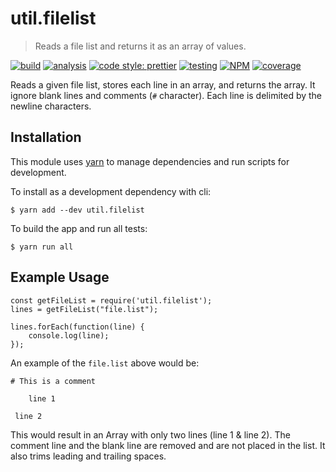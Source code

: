 # util.filelist

> Reads a file list and returns it as an array of values.

[![build](https://circleci.com/gh/jmquigley/util.filelist/tree/master.svg?style=shield)](https://circleci.com/gh/jmquigley/util.filelist/tree/master)
[![analysis](https://img.shields.io/badge/analysis-tslint-9cf.svg)](https://palantir.github.io/tslint/)
[![code style: prettier](https://img.shields.io/badge/code_style-prettier-ff69b4.svg?style=flat-square)](https://github.com/prettier/prettier)
[![testing](https://img.shields.io/badge/testing-jest-blue.svg)](https://facebook.github.io/jest/)
[![NPM](https://img.shields.io/npm/v/util.filelist.svg)](https://www.npmjs.com/package/util.filelist)
[![coverage](https://coveralls.io/repos/github/jmquigley/util.filelist/badge.svg?branch=master)](https://coveralls.io/github/jmquigley/util.filelist?branch=master)

Reads a given file list, stores each line in an array, and returns the array.  It ignore blank lines and comments (`#` character).  Each line is delimited by the newline characters.

## Installation

This module uses [yarn](https://yarnpkg.com/en/) to manage dependencies and run scripts for development.

To install as a development dependency with cli:
```
$ yarn add --dev util.filelist
```

To build the app and run all tests:
```
$ yarn run all
```

## Example Usage
```
const getFileList = require('util.filelist');
lines = getFileList("file.list");

lines.forEach(function(line) {
    console.log(line);
});
```

An example of the `file.list` above would be:
```
# This is a comment

    line 1

 line 2

```
This would result in an Array with only two lines (line 1 & line 2).  The comment line and the blank line are removed and are not placed in the list.  It also trims leading and trailing spaces.
